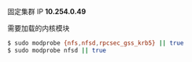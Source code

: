 固定集群 IP **10.254.0.49**

需要加载的内核模块

```bash
$ sudo modprobe {nfs,nfsd,rpcsec_gss_krb5} || true
$ sudo modprobe nfsd || true
```
